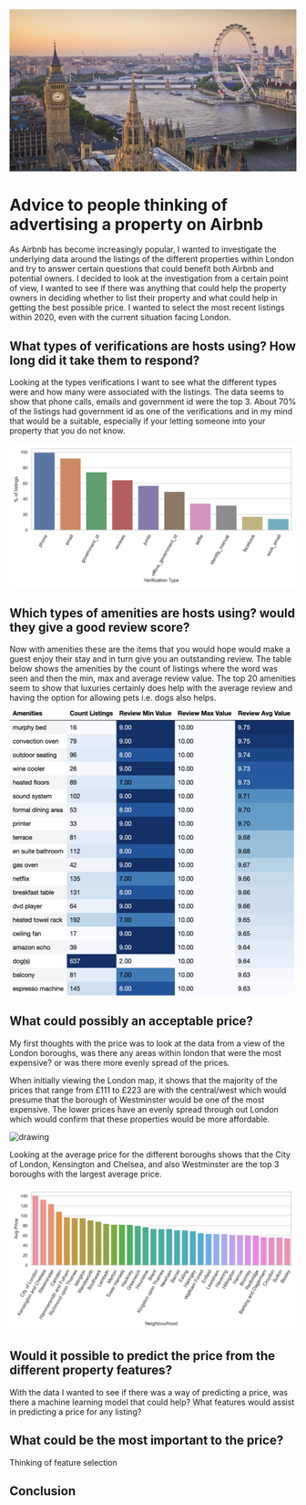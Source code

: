 <img src="Images/London.jpg" alt="drawing"/>

# **Advice to people thinking of advertising a property on Airbnb**
As Airbnb has become increasingly popular, I wanted to investigate the underlying data around the listings of the different properties within London and try to answer certain questions that could benefit both Airbnb and potential owners. I decided to look at the investigation from a certain point of view, I wanted to see if there was anything that could help the property owners in deciding whether to list their property and what could help in getting the best possible price. I wanted to select the most recent listings within 2020, even with the current situation facing London.


## **What types of verifications are hosts using? How long did it take them to respond?**
Looking at the types verifications I want to see what the different types were and how many were associated with the listings. The data seems to show that phone calls, emails and government id were the top 3. About 70% of the listings had government id as one of the verifications and in my mind that would be a suitable, especially if your letting someone into your property that you do not know.

<img src="Images/Verification_type_price_histogram_plots.png" alt="drawing"/>

## **Which types of amenities are hosts using? would they give a good review score?**
Now with amenities these are the items that you would hope would make a guest enjoy their stay and in turn give you an outstanding review. The table below shows the amenities by the count of listings where the word was seen and then the min, max and average review value. The top 20 amenities seem to show that luxuries certainly does help with the average review and having the option for allowing pets i.e. dogs also helps.

<img src="Images/top_amenities.png" alt="drawing" height = 500 width="500"/>

## **What could possibly an acceptable price?**
My first thoughts with the price was to look at the data from a view of the London boroughs, was there any areas within london that were the most expensive? or was there more evenly spread of the prices.

When initially viewing the London map, it shows that the majority of the prices that range from £111 to £223 are with the central/west which would presume that the borough of Westminster would be one of the most expensive. The lower prices have an evenly spread through out London which would confirm that these properties would be more affordable.   

<img src="Images/availability_365_prices_scatterplot.png" alt="drawing"/>

Looking at the average price for the different boroughs shows that the City of London, Kensington and Chelsea, and also Westminster are the top 3 boroughs with the largest average price.

<img src="Images/Neighbourhood_av_price_histogram_plots.png" alt="drawing"/>


## **Would it possible to predict the price from the different property features?**
With the data I wanted to see if there was a way of predicting a price, was there a machine learning model that could help? What features would assist in predicting a price for any listing?


## **What could be the most important to the price?**
Thinking of feature selection


## **Conclusion**
